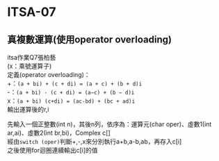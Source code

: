 # ITSA-07
## 真複數運算(使用operator overloading)
itsa作業Q7張柏藝  
(x：乘號運算子)  
定義(operator overloading)：  
+：`(a + bi) + (c + di) = (a + c) + (b + d)i`  
-：`(a + bi) - (c + di) = (a−c) + (b − d)i`  
x：`(a + bi) (c+di) = (ac-bd) + (bc + ad)i`  
輸出運算後的r,i  

先輸入一個正整數(int n)，其後n列，依序為：運算元(char oper)、虛數1(int ar,ai)、虛數2(int br,bi)，Complex c[]  
經由`switch (oper)`判斷+,-,x來分別執行a+b,a-b,ab，再存入c[i]  
之後使用for迴圈連續輸出c[i]的值  
